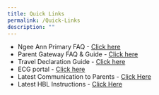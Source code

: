 ```yaml
---
title: Quick Links
permalink: /Quick-Links
description: ""
---
```

*   Ngee Ann Primary FAQ - [Click here](/files/FAQs%20as%20at%2030%20December%202019.pdf)
*   Parent Gateway FAQ & Guide - [Click here](/partners/communication-to-parents)
*   Travel Declaration Guide - [Click here](/files/PGTDpdf.pdf)
*   ECG portal - [Click here](https://www.myskillsfuture.sg/content/student/en/primary.html) 
*   Latest Communication to Parents - [Click Here](/partners/communication-to-parents)
*   Latest HBL Instructions - [Click Here](/partners/communication-to-parents)